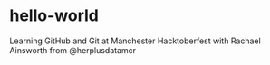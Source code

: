 # hello-world

Learning GitHub and Git at Manchester Hacktoberfest with Rachael Ainsworth from @herplusdatamcr
